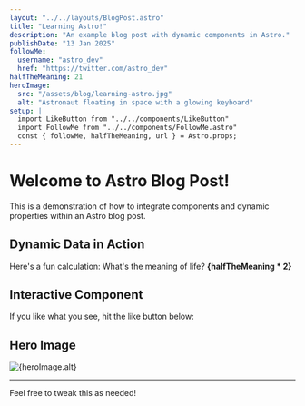 ```yaml
---
layout: "../../layouts/BlogPost.astro"
title: "Learning Astro!"
description: "An example blog post with dynamic components in Astro."
publishDate: "13 Jan 2025"
followMe:
  username: "astro_dev"
  href: "https://twitter.com/astro_dev"
halfTheMeaning: 21
heroImage:
  src: "/assets/blog/learning-astro.jpg"
  alt: "Astronaut floating in space with a glowing keyboard"
setup: |
  import LikeButton from "../../components/LikeButton"
  import FollowMe from "../../components/FollowMe.astro"
  const { followMe, halfTheMeaning, url } = Astro.props;
---
```


# Welcome to Astro Blog Post!

This is a demonstration of how to integrate components and dynamic properties within an Astro blog post.

## Dynamic Data in Action

<FollowMe username={followMe.username} href={followMe.href} />

Here's a fun calculation: What's the meaning of life? **{halfTheMeaning * 2}**

## Interactive Component

If you like what you see, hit the like button below:

<LikeButton pageUrl={url} client:load />

## Hero Image

![{heroImage.alt}]({heroImage.src})

---

Feel free to tweak this as needed!
